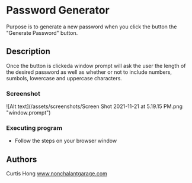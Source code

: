 # Password Generator

Purpose is to generate a new password when you click the button the "Generate Password" button. 



## Description

Once the button is clickeda window prompt will ask the user the length of the desired password as well as whether or not to include numbers, sumbols, lowercase and uppercase characters. 

### Screenshot

![Alt text](/assets/screenshots/Screen Shot 2021-11-21 at 5.19.15 PM.png "window.prompt")



### Executing program

* Follow the steps on your browser window

## Authors

Curtis Hong
www.nonchalantgarage.com

